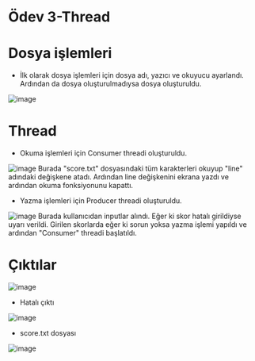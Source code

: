 # Ödev 3-Thread

# Dosya işlemleri

- İlk olarak dosya işlemleri için dosya adı, yazıcı ve okuyucu ayarlandı. Ardından da dosya oluşturulmadıysa dosya oluşturuldu.

![image](https://user-images.githubusercontent.com/107641642/175662890-19a4399c-76cb-4a53-aa84-5cae5eeb33c3.png)

# Thread

- Okuma işlemleri için Consumer threadi oluşturuldu.

![image](https://user-images.githubusercontent.com/107641642/175662998-053c2671-9ce0-4522-90b0-dc52cb92af4b.png)
Burada "score.txt" dosyasındaki tüm karakterleri okuyup "line" adındaki değişkene atadı. Ardından line değişkenini
ekrana yazdı ve ardından okuma fonksiyonunu kapattı.

- Yazma işlemleri için Producer threadi oluşturuldu.

![image](https://user-images.githubusercontent.com/107641642/175663278-4d0861a8-151e-45c5-af63-6b0b715fbe73.png)
Burada kullanıcıdan inputlar alındı. Eğer ki skor hatalı girildiyse uyarı verildi. Girilen skorlarda eğer ki sorun
yoksa yazma işlemi yapıldı ve ardından "Consumer" threadi başlatıldı.

# Çıktılar

![image](https://user-images.githubusercontent.com/107641642/175663518-0c6b2557-6350-4c7c-b9c1-7c90494cd24c.png)

- Hatalı çıktı

![image](https://user-images.githubusercontent.com/107641642/175663619-5cc57909-3f53-4fa1-bcdf-d053a1161939.png)

- score.txt dosyası

![image](https://user-images.githubusercontent.com/107641642/175663752-43eef8c9-882f-4171-bdbf-7e9007fbc9c6.png)
